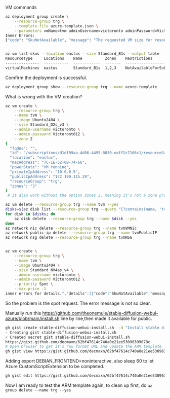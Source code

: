 
VM commands
```bash
az deployment group create \
    --resource-group trg \
    --template-file azure-template.json \
    --parameters vmName=tvm adminUsername=victoronto adminPassword=Victoront012
Inner Errors: 
{"code": "SkuNotAvailable", "message": "The requested VM size for resource 'Following SKUs have failed for Capacity Restrictions: Standard_B1s' is currently not available in location 'eastus'. Please try another size or deploy to a different location or different zone. See https://aka.ms/azureskunotavailable for details."}


az vm list-skus --location eastus --size Standard_B1s --output table
ResourceType     Locations    Name          Zones    Restrictions
---------------  -----------  ------------  -------  ----------------------------------------------------------------------
virtualMachines  eastus       Standard_B1s  1,2,3    NotAvailableForSubscription, type: Zone, locations: eastus, zones: 2,1
```
Comfirm the deployment is successful.
```bash
az deployment group show --resource-group trg --name azure-template
```
What is wrong with the VM creation?
```bash
az vm create \
    --resource-group trg \
    --name tvm \
    --image Ubuntu2404 \
    --size Standard_D2s_v3 \
    --admin-username victoronto \
    --admin-password Victoront012 \
    --zone 2
{
  "fqdns": "",
  "id": "/subscriptions/d1df09aa-4d86-4495-88f0-eaff2c7106c1/resourceGroups/trg/providers/Microsoft.Compute/virtualMachines/tvm",
  "location": "eastus",
  "macAddress": "7C-1E-52-0B-74-66",
  "powerState": "VM running",
  "privateIpAddress": "10.0.0.5",
  "publicIpAddress": "172.190.115.29",
  "resourceGroup": "trg",
  "zones": "3"
}
 # It also work without the option zones 3, meaning it's not a zone problem as suggested by the error message

az vm delete --resource-group trg --name tvm --yes
disks=$(az disk list --resource-group trg --query "[?contains(name, 'tvm_disk')].{name:name}" -o tsv)
for disk in $disks; do
    az disk delete --resource-group trg --name $disk --yes
done
az network nic delete --resource-group trg --name tvmVMNic
az network public-ip delete --resource-group trg --name tvmPublicIP
az network nsg delete --resource-group trg --name tvmNSG


az vm create \
    --resource-group trg \
    --name tvm \
    --image Ubuntu2404 \
    --size Standard_NV4as_v4 \
    --admin-username victoronto \
    --admin-password Victoront012 \
    --priority Spot \
    --max-price -1
inner errors for details.","details":[{"code":"SkuNotAvailable","message":"The requested VM size for resource 'Following SKUs have failed for Capacity Restrictions: Standard_B1s' is currently not available in location 'eastus'. Please try another size or deploy to a different location or different zone. See https://aka.ms/azureskunotavailable for details."}]}}
```
So the problem is the spot request. The error message is not so clear.


Manually run this https://github.com/theonemule/stable-diffusion-webui-azure/blob/main/install.sh line by line,then made it available for public.
```bash
gh gist create stable-diffusion-webui-install.sh  -d "Install stable diffusion webui on Azure VM"
- Creating gist stable-diffusion-webui-install.sh
✓ Created secret gist stable-diffusion-webui-install.sh
https://gist.github.com/decmaxn/62bf47614c740a0e21ee53096399078c
# Open browser to get it's raw format URL and update the ARM template
gh gist view https://gist.github.com/decmaxn/62bf47614c740a0e21ee53096399078c  -w 
```
Adding export DEBIAN_FRONTEND=noninteractive, also sleep 60 to let Azure CustomScriptExtension to be completed.
```bash
gh gist edit https://gist.github.com/decmaxn/62bf47614c740a0e21ee53096399078c  -f stable-diffusion-webui-install.sh 
```

Now I am ready to test the ARM template again, to clean up first, do ```az group delete --name trg --yes```
